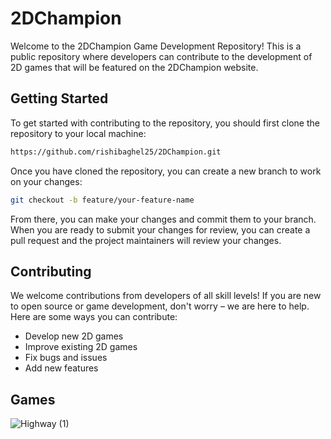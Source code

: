 # 2DChampion
Welcome to the 2DChampion Game Development Repository! This is a public repository where developers can contribute to the development of 2D games that will be featured on the 2DChampion website.

## Getting Started

To get started with contributing to the repository, you should first clone the repository to your local machine:

```bash
https://github.com/rishibaghel25/2DChampion.git
```

Once you have cloned the repository, you can create a new branch to work on your changes:

```bash
git checkout -b feature/your-feature-name
```

From there, you can make your changes and commit them to your branch. When you are ready to submit your changes for review, you can create a pull request and the project maintainers will review your changes.

## Contributing

We welcome contributions from developers of all skill levels! If you are new to open source or game development, don't worry – we are here to help. Here are some ways you can contribute:

  -  Develop new 2D games
  -  Improve existing 2D games
  -  Fix bugs and issues
  -  Add new features


## Games
![Highway (1)](https://github.com/rishibaghel25/2DChampion/assets/100260148/1d4231c7-d2ad-407e-8397-544c5d21812a)


